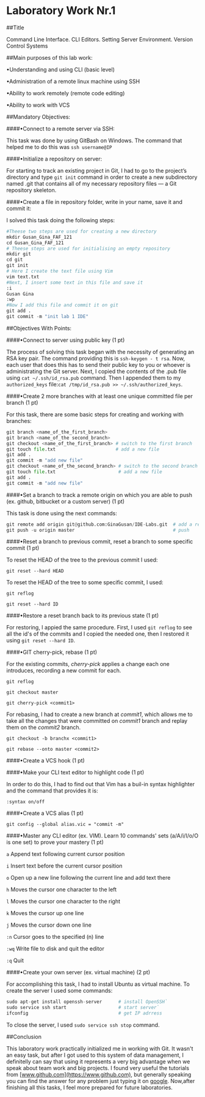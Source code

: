 Laboratory Work Nr.1
====================
##Title

Command Line Interface. CLI Editors. Setting Server Environment. Version Control Systems

##Main purposes of this lab work:

•Understanding and using CLI (basic level)

•Administration of a remote linux machine using SSH

•Ability to work remotely (remote code editing)

•Ability to work with VCS

##Mandatory Objectives:

####•Connect to a remote server via SSH:

This task was done by using GitBash on Windows. The command that helped me to do this was `ssh username@IP` 

####•Initialize a repository on server:

For starting to track an existing project in Git, I had to go to the project’s directory and type `git init` command in order to create a new subdirectory named .git that contains all of my necessary repository files — a Git repository skeleton.

####•Create a file in repository folder, write in your name, save it and commit it:

I solved this task doing the following steps:

```python
#Theese two steps are used for creating a new directory
mkdir Gusan_Gina_FAF_121
cd Gusan_Gina_FAF_121
# Theese steps are used for initialising an empty repository
mkdir git
cd git
git init
# Here I create the text file using Vim
vim text.txt 
#Next, I insert some text in this file and save it
:i
Gusan Gina
:wp
#Now I add this file and commit it on git
git add .
git commit -m "init lab 1 IDE"
```

##Objectives With Points:

####•Connect to server using public key (1 pt)

The process of solving this task began with the necessity of generating an RSA key pair. The command providing this is `ssh-keygen - t rsa`. Now, each user that does this has to send their public key to you or whoever is administrating the Git server. Next, I copied the contents of the .pub file using `cat ~/.ssh/id_rsa.pub` command. Then I appended them to my `authorized_keys` file:`cat /tmp/id_rsa.pub >> ~/.ssh/authorized_keys`.

####•Create 2 more branches with at least one unique committed file per branch (1 pt)

For this task, there are some basic steps for creating  and working with branches:

```python
git branch <name_of_the_first_branch>
git branch <name_of_the second_branch>
git checkout <name_of_the_first_branch> # switch to the first branch
git touch file.txt                      # add a new file
git add .
git commit -m "add new file"
git checkout <name_of_the_second_branch> # switch to the second branch
git touch file.txt                       # add a new file
git add .
git commit -m "add new file"
```

####•Set a branch to track a remote origin on which you are able to push (ex. github, bitbucket or a custom server) (1 pt)

This task is done using the next commands:

``` python
git remote add origin git@github.com:GinaGusan/IDE-Labs.git  # add a remote origin
git push -u origin master                                    # push
```

####•Reset a branch to previous commit, reset a branch to some specific commit (1 pt)

To reset the HEAD of the tree to the previous commit I used:

`git reset --hard HEAD`    

To reset the HEAD of the tree to some specific commit, I used:

`git reflog`

`git reset --hard ID`

####•Restore a reset branch back to its previous state (1 pt)

For restoring, I appied the same procedure. First, I used `git reflog` to see all the id's of the commits and I copied the needed one, then I restored it using `git reset --hard ID`.

####•GIT cherry-pick, rebase (1 pt)

For the existing commits, *cherry-pick* applies a change each one introduces, recording a new commit for each.

`git reflog`

`git checkout master`

`git cherry-pick <commit1>`

For rebasing, I had to create a new branch at *commit1*, which allows me to take all the changes that were committed on *commit1* branch and replay them on the *commit2* branch.

`git checkout -b branchx <commit1>`

`git rebase --onto master <commit2>`

####•Create a VCS hook (1 pt)


####•Make your CLI text editor to highlight code (1 pt)

In order to do this, I had to find out that Vim has a buil-in syntax highlighter and the command that provides it is:

`:syntax on/off`

####•Create a VCS alias (1 pt)

`git config --global alias.vic = "commit -m"`

####•Master any CLI editor (ex. VIM). Learn 10 commands' sets (a/A/i/I/o/O is one set) to prove your mastery (1 pt)

`a` Append text following current cursor position

`i` Insert text before the current cursor position

`o` Open up a new line following the current line and add text there

`h` Moves the cursor one character to the left

`l` Moves the cursor one character to the right

`k` Moves the cursor up one line

`j` Moves the cursor down one line

`:n` Cursor goes to the specified (n) line

`:wq` Write file to disk and quit the editor

`:q` Quit 

####•Create your own server (ex. virtual machine) (2 pt)

For accomplishing this task, I had to install Ubuntu as virtual machine. To create the server I used some commands:

```python
sudo apt-get install openssh-server      # install OpenSSH`
sudo service ssh start                   # start server`
ifconfig                                 # get IP adrress
```

To close the server, I used `sudo service ssh stop` command.

##Conclusion

This laboratory work practically initialized me in working with Git. It wasn't an easy task, but after I got used to this system of data management, I definitelly can say that using it represents a very big advantage when we speak about team work and big projects. I found very useful the tutorials from [www.github.com](https://www.github.com), but generally speaking you can find the answer for any problem just typing it on [google](https://www.google.com). Now,after finishing all this tasks, I feel more prepared for future laboratories.
